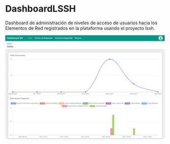 # DashboardLSSH

Dashboard de administración de niveles de acceso de usuarios hacia los Elementos de Red registrados en la plataforma usando el proyecto lssh.

![alt text](https://raw.githubusercontent.com/dpalominop/DashboardLSSH/master/docs/Dashboard.png)
